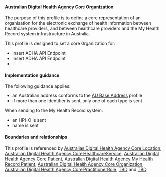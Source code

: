 #### Australian Digital Health Agency Core Organization
The purpose of this profile is to define a core representation of an organisation for the electronic exchange of health information between healthcare providers, and between healthcare providers and the My Health Record system infrastructure in Australia.

This profile is designed to set a core Organization for:
* Insert ADHA API Endpoint
* Insert ADHA API Endpoint
* 
#### Implementation guidance
The following guidance applies:
* an Australian address conforms to the [AU Base Address](http://build.fhir.org/ig/hl7au/au-fhir-base/StructureDefinition-au-address.html) profile
* if more than one identifier is sent, only one of each type is sent

When sending to the My Health Record system: 
* an HPI-O is sent
* name is sent

#### Boundaries and relationships
This profile is referenced by 
[Australian Digital Health Agency Core Location](StructureDefinition-dh-location-core-1.html), 
[Australian Digital Health Agency Core HealthcareService](StructureDefinition-dh-healthcareservice-core-1.html), 
[Australian Digital Health Agency Core Patient](StructureDefinition-dh-patient-core-1.html), 
[Australian Digital Health Agency My Health Record Patient](StructureDefinition-dh-patient-mhr-1.html),
[Australian Digital Health Agency Core Organization](StructureDefinition-dh-organization-core-1.html),
[Australian Digital Health Agency Core PractitionerRole](StructureDefinition-dh-practitionerrole-core-1.html), 
[TBD](StructureDefinition-TBD-1.html) and
[TBD](StructureDefinition-TBD-1.html).